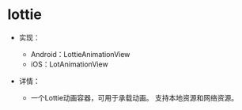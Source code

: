 # lottie
- 实现：
  - Android：LottieAnimationView
  - iOS：LotAnimationView

- 详情：
  - 一个Lottie动画容器，可用于承载动画。 支持本地资源和网络资源。
